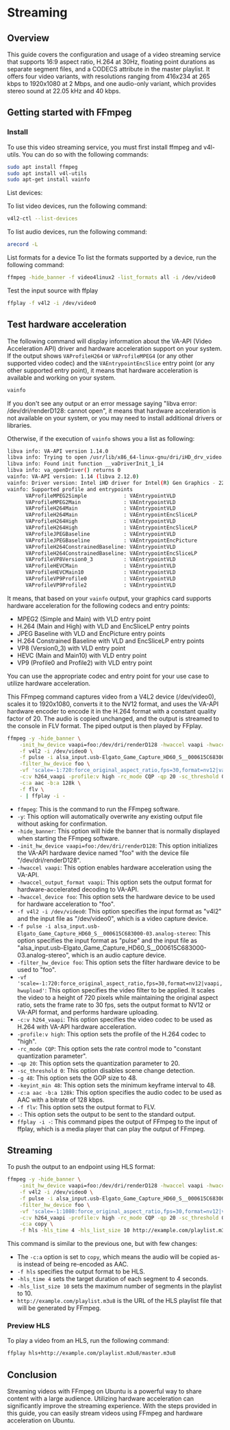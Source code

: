 # Streaming

## Overview

This guide covers the configuration and usage of a video streaming service that supports 16:9 aspect ratio, H.264 at 30Hz, floating point durations as separate segment files, and a CODECS attribute in the master playlist. It offers four video variants, with resolutions ranging from 416x234 at 265 kbps to 1920x1080 at 2 Mbps, and one audio-only variant, which provides stereo sound at 22.05 kHz and 40 kbps.

## Getting started with FFmpeg

### Install

To use this video streaming service, you must first install ffmpeg and v4l-utils. You can do so with the following commands:

```sh
sudo apt install ffmpeg
sudo apt install v4l-utils
sudo apt-get install vainfo
```

List devices:

To list video devices, run the following command:

```sh
v4l2-ctl --list-devices
```

To list audio devices, run the following command:

```sh
arecord -L
```

List formats for a device
To list the formats supported by a device, run the following command:

```sh
ffmpeg -hide_banner -f video4linux2 -list_formats all -i /dev/video0
```

Test the input source with ffplay

```sh
ffplay -f v4l2 -i /dev/video0
```

## Test hardware acceleration

The following command will display information about the VA-API (Video Acceleration API) driver and hardware acceleration support on your system. If the output shows `VAProfileH264` or `VAProfileMPEG4` (or any other supported video codec) and the `VAEntrypointEncSlice` entry point (or any other supported entry point), it means that hardware acceleration is available and working on your system.

```sh
vainfo
```

If you don't see any output or an error message saying "libva error: /dev/dri/renderD128: cannot open", it means that hardware acceleration is not available on your system, or you may need to install additional drivers or libraries.

Otherwise, if the execution of `vainfo` shows you a list as following:

```sh
libva info: VA-API version 1.14.0
libva info: Trying to open /usr/lib/x86_64-linux-gnu/dri/iHD_drv_video.so
libva info: Found init function __vaDriverInit_1_14
libva info: va_openDriver() returns 0
vainfo: VA-API version: 1.14 (libva 2.12.0)
vainfo: Driver version: Intel iHD driver for Intel(R) Gen Graphics - 22.3.1 ()
vainfo: Supported profile and entrypoints
      VAProfileMPEG2Simple            :	VAEntrypointVLD
      VAProfileMPEG2Main              :	VAEntrypointVLD
      VAProfileH264Main               :	VAEntrypointVLD
      VAProfileH264Main               :	VAEntrypointEncSliceLP
      VAProfileH264High               :	VAEntrypointVLD
      VAProfileH264High               :	VAEntrypointEncSliceLP
      VAProfileJPEGBaseline           :	VAEntrypointVLD
      VAProfileJPEGBaseline           :	VAEntrypointEncPicture
      VAProfileH264ConstrainedBaseline:	VAEntrypointVLD
      VAProfileH264ConstrainedBaseline:	VAEntrypointEncSliceLP
      VAProfileVP8Version0_3          :	VAEntrypointVLD
      VAProfileHEVCMain               :	VAEntrypointVLD
      VAProfileHEVCMain10             :	VAEntrypointVLD
      VAProfileVP9Profile0            :	VAEntrypointVLD
      VAProfileVP9Profile2            :	VAEntrypointVLD

```

It means, that based on your `vainfo` output, your graphics card supports hardware acceleration for the following codecs and entry points:

- MPEG2 (Simple and Main) with VLD entry point
- H.264 (Main and High) with VLD and EncSliceLP entry points
- JPEG Baseline with VLD and EncPicture entry points
- H.264 Constrained Baseline with VLD and EncSliceLP entry points
- VP8 (Version0_3) with VLD entry point
- HEVC (Main and Main10) with VLD entry point
- VP9 (Profile0 and Profile2) with VLD entry point

You can use the appropriate codec and entry point for your use case to utilize hardware acceleration.

This FFmpeg command captures video from a V4L2 device (/dev/video0), scales it to 1920x1080, converts it to the NV12 format, and uses the VA-API hardware encoder to encode it in the H.264 format with a constant quality factor of 20. The audio is copied unchanged, and the output is streamed to the console in FLV format. The piped output is then played by FFplay.

```sh
ffmpeg -y -hide_banner \
    -init_hw_device vaapi=foo:/dev/dri/renderD128 -hwaccel vaapi -hwaccel_output_format vaapi -hwaccel_device foo \
    -f v4l2 -i /dev/video0 \
    -f pulse -i alsa_input.usb-Elgato_Game_Capture_HD60_S__000615C683000-03.analog-stereo \
    -filter_hw_device foo \
    -vf 'scale=-1:720:force_original_aspect_ratio,fps=30,format=nv12|vaapi,hwupload' \
    -c:v h264_vaapi -profile:v high -rc_mode CQP -qp 20 -sc_threshold 0 -g 48 -keyint_min 48 \
    -c:a aac -b:a 128k \
    -f flv \
    - | ffplay -i -
```

- `ffmpeg`: This is the command to run the FFmpeg software.
- `-y`: This option will automatically overwrite any existing output file without asking for confirmation.
- `-hide_banner`: This option will hide the banner that is normally displayed when starting the FFmpeg software.
- `-init_hw_device vaapi=foo:/dev/dri/renderD128`: This option initializes the VA-API hardware device named "foo" with the device file "/dev/dri/renderD128".
- `-hwaccel vaapi`: This option enables hardware acceleration using the VA-API.
- `-hwaccel_output_format vaapi`: This option sets the output format for hardware-accelerated decoding to VA-API.
- `-hwaccel_device foo`: This option sets the hardware device to be used for hardware acceleration to "foo".
- `-f v4l2 -i /dev/video0`: This option specifies the input format as "v4l2" and the input file as "/dev/video0", which is a video capture device.
- `-f pulse -i alsa_input.usb-Elgato_Game_Capture_HD60_S__000615C683000-03.analog-stereo`: This option specifies the input format as "pulse" and the input file as "alsa_input.usb-Elgato_Game_Capture_HD60_S__000615C683000-03.analog-stereo", which is an audio capture device.
- `-filter_hw_device foo`: This option sets the filter hardware device to be used to "foo".
- `-vf 'scale=-1:720:force_original_aspect_ratio,fps=30,format=nv12|vaapi,hwupload'`: This option specifies the video filter to be applied. It scales the video to a height of 720 pixels while maintaining the original aspect ratio, sets the frame rate to 30 fps, sets the output format to NV12 or VA-API format, and performs hardware uploading.
- `-c:v h264_vaapi`: This option specifies the video codec to be used as H.264 with VA-API hardware acceleration.
- `-profile:v high`: This option sets the profile of the H.264 codec to "high".
- `-rc_mode CQP`: This option sets the rate control mode to "constant quantization parameter".
- `-qp 20`: This option sets the quantization parameter to 20.
- `-sc_threshold 0`: This option disables scene change detection.
- `-g 48`: This option sets the GOP size to 48.
- `-keyint_min 48`: This option sets the minimum keyframe interval to 48.
- `-c:a aac -b:a 128k`: This option specifies the audio codec to be used as AAC with a bitrate of 128 kbps.
- `-f flv`: This option sets the output format to FLV.
- `-`: This option sets the output to be sent to the standard output.
- `ffplay -i -`: This command pipes the output of FFmpeg to the input of ffplay, which is a media player that can play the output of FFmpeg.

## Streaming

To push the output to an endpoint using HLS format:

```sh
ffmpeg -y -hide_banner \
    -init_hw_device vaapi=foo:/dev/dri/renderD128 -hwaccel vaapi -hwaccel_output_format vaapi -hwaccel_device foo \
    -f v4l2 -i /dev/video0 \
    -f pulse -i alsa_input.usb-Elgato_Game_Capture_HD60_S__000615C683000-03.analog-stereo \
    -filter_hw_device foo \
    -vf 'scale=-1:1080:force_original_aspect_ratio,fps=30,format=nv12|vaapi,hwupload' \
    -c:v h264_vaapi -profile:v high -rc_mode CQP -qp 20 -sc_threshold 0 -g 48 -keyint_min 48 \
    -c:a copy \
    -f hls -hls_time 4 -hls_list_size 10 http://example.com/playlist.m3u8
```

This command is similar to the previous one, but with few changes:

- The `-c:a` option is set to `copy`, which means the audio will be copied as-is instead of being re-encoded as AAC.
- `-f hls` specifies the output format to be HLS.
- `-hls_time 4` sets the target duration of each segment to 4 seconds.
- `-hls_list_size 10` sets the maximum number of segments in the playlist to 10.
- `http://example.com/playlist.m3u8` is the URL of the HLS playlist file that will be generated by FFmpeg.

### Preview HLS

To play a video from an HLS, run the following command:

```sh
ffplay hls+http://example.com/playlist.m3u8/master.m3u8
```

## Conclusion

Streaming videos with FFmpeg on Ubuntu is a powerful way to share content with a large audience. Utilizing hardware acceleration can significantly improve the streaming experience. With the steps provided in this guide, you can easily stream videos using FFmpeg and hardware acceleration on Ubuntu.
